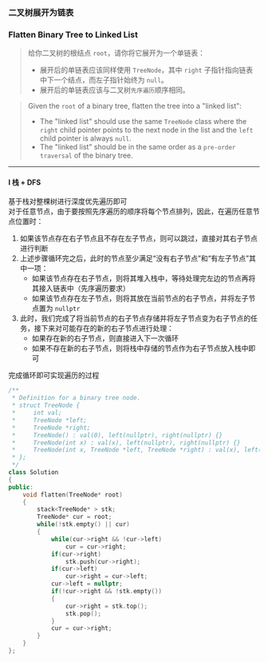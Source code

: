 ### 二叉树展开为链表
### Flatten Binary Tree to Linked List

> 给你二叉树的根结点 `root`，请你将它展开为一个单链表：  
> - 展开后的单链表应该同样使用 `TreeNode`，其中 `right` 子指针指向链表中下一个结点，而左子指针始终为 `null`。 
> - 展开后的单链表应该与二叉树`先序遍历`顺序相同。  

> Given the `root` of a binary tree, flatten the tree into a "linked list":  
> - The "linked list" should use the same `TreeNode` class where the `right` child pointer points to the next node in the list and the `left` child pointer is always `null`.  
> - The "linked list" should be in the same order as a `pre-order traversal` of the binary tree.  

----------

#### I 栈 + DFS

基于栈对整棵树进行深度优先遍历即可  
对于任意节点，由于要按照先序遍历的顺序将每个节点排列，因此，在遍历任意节点位置时：  
1. 如果该节点存在右子节点且不存在左子节点，则可以跳过，直接对其右子节点进行判断  
2. 上述步骤循环完之后，此时的节点至少满足“没有右子节点”和“有左子节点”其中一项：  
   - 如果该节点存在右子节点，则将其堆入栈中，等待处理完左边的节点再将其接入链表中（先序遍历要求）  
   - 如果该节点存在左子节点，则将其放在当前节点的右子节点，并将左子节点置为 `nullptr`  
3. 此时，我们完成了将当前节点的右子节点存储并将左子节点变为右子节点的任务，接下来对可能存在的新的右子节点进行处理：  
   - 如果存在新的右子节点，则直接进入下一次循环  
   - 如果不存在新的右子节点，则将栈中存储的节点作为右子节点放入栈中即可  

完成循环即可实现遍历的过程  

```cpp
/**
 * Definition for a binary tree node.
 * struct TreeNode {
 *     int val;
 *     TreeNode *left;
 *     TreeNode *right;
 *     TreeNode() : val(0), left(nullptr), right(nullptr) {}
 *     TreeNode(int x) : val(x), left(nullptr), right(nullptr) {}
 *     TreeNode(int x, TreeNode *left, TreeNode *right) : val(x), left(left), right(right) {}
 * };
 */
class Solution 
{
public:
    void flatten(TreeNode* root) 
    {
        stack<TreeNode* > stk;
        TreeNode* cur = root;
        while(!stk.empty() || cur)
        {
            while(cur->right && !cur->left)
                cur = cur->right;
            if(cur->right)
                stk.push(cur->right);
            if(cur->left)
                cur->right = cur->left;
            cur->left = nullptr;
            if(!cur->right && !stk.empty())
            {
                cur->right = stk.top();
                stk.pop();
            }
            cur = cur->right;
        }
    }
};
```
